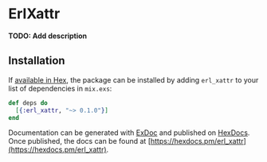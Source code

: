 # ErlXattr

**TODO: Add description**

## Installation

If [available in Hex](https://hex.pm/docs/publish), the package can be installed
by adding `erl_xattr` to your list of dependencies in `mix.exs`:

```elixir
def deps do
  [{:erl_xattr, "~> 0.1.0"}]
end
```

Documentation can be generated with [ExDoc](https://github.com/elixir-lang/ex_doc)
and published on [HexDocs](https://hexdocs.pm). Once published, the docs can
be found at [https://hexdocs.pm/erl_xattr](https://hexdocs.pm/erl_xattr).


